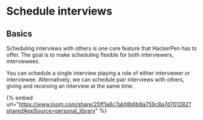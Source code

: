 # Schedule interviews

## Basics

Scheduling interviews with others is one core feature that HackerPen has to offer. The goal is to make scheduling flexible for both interviewers, interviewees.

You can schedule a single interview playing a role of either interviewer or interviewee. Alternatively, we can schedule pair interviews with others, giving and receiving an interview at the same time.

{% embed url="https://www.loom.com/share/25ff1a8c7abf4b6b9a759c8a7d701282?sharedAppSource=personal_library" %}
